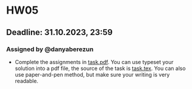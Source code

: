 # HW05

## Deadline: 31.10.2023, 23:59

### Assigned by @danyaberezun

* Complete the assignments in [task.pdf](task.pdf). You can use typeset your solution into a pdf file, the source of the task is [task.tex](task.tex). You can also use paper-and-pen method, but make sure your writing is very readable. 
